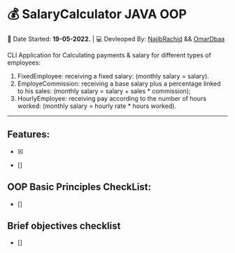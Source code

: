 # :moneybag: SalaryCalculator JAVA OOP
 :date:	 Date Started: **19-05-2022.**    |
 :computer:	Devleoped By: [NajibRachid](https://github.com/n4j1Br4ch1D) && [OmarDbaa](https://www.example.com)
 
 CLI Application for Calculating payments & salary for different types of employees:
 1. FixedEmployee: receiving a fixed salary: (monthly salary = salary).
 2. EmployeCommission: receiving a base salary plus a percentage linked to his sales: (monthly salary = salary + sales * commission);
 3. HourlyEmployee: receiving pay according to the number of hours worked: (monthly salary = hourly rate * hours worked).

---

## Features: 

- [X]
- []

## OOP Basic Principles CheckList:
- []

## Brief objectives checklist
- []

